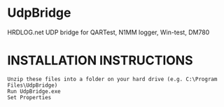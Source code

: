 # UdpBridge
HRDLOG.net UDP bridge for QARTest, N1MM logger, Win-test, DM780

INSTALLATION INSTRUCTIONS
=========================

    Unzip these files into a folder on your hard drive (e.g. C:\Program Files\UdpBridge)
    Run UdpBridge.exe
    Set Properties
